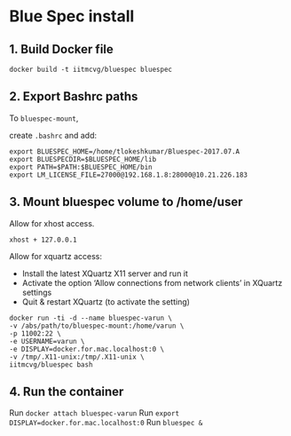 # Blue Spec install

## 1. Build Docker file

`docker build -t iitmcvg/bluespec bluespec`

## 2. Export Bashrc paths

To `bluespec-mount`,

create `.bashrc` and add:

```
export BLUESPEC_HOME=/home/tlokeshkumar/Bluespec-2017.07.A
export BLUESPECDIR=$BLUESPEC_HOME/lib
export PATH=$PATH:$BLUESPEC_HOME/bin
export LM_LICENSE_FILE=27000@192.168.1.8:28000@10.21.226.183
```

## 3. Mount bluespec volume to /home/user

Allow for xhost access.

`xhost + 127.0.0.1`

Allow for xquartz access: 
* Install the latest XQuartz X11 server and run it
* Activate the option ‘Allow connections from network clients’ in XQuartz settings
* Quit & restart XQuartz (to activate the setting)

```
docker run -ti -d --name bluespec-varun \
-v /abs/path/to/bluespec-mount:/home/varun \
-p 11002:22 \
-e USERNAME=varun \
-e DISPLAY=docker.for.mac.localhost:0 \
-v /tmp/.X11-unix:/tmp/.X11-unix \
iitmcvg/bluespec bash
```

## 4. Run the container

Run `docker attach bluespec-varun`
Run `export DISPLAY=docker.for.mac.localhost:0`
Run `bluespec &` 